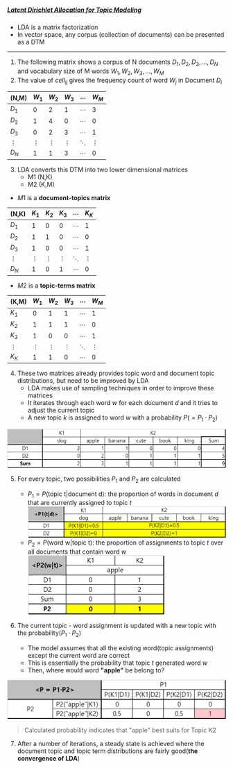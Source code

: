 ##### [Latent Dirichlet Allocation for Topic Modeling](https://www.analyticsvidhya.com/blog/2016/08/beginners-guide-to-topic-modeling-in-python/)
* LDA is a matrix factorization
* In vector space, any corpus (collection of documents) can be presented as a DTM
***
1. The following matrix shows a corpus of N documents $D_1, D_2, D_3, \ldots , D_N$ and vocabulary size of M words $W_1, W_2, W_3, \ldots , W_M$
2. The value of $cell_{ij}$ gives the frequency count of word $W_j$ in Document $D_i$
    
|(N,M)|$W_1$|$W_2$|$W_3$|$\cdots$|$W_M$|
|-|-|-|-|-|-|
|$D_1$|0|2|1|$\cdots$|3|
|$D_2$|1|4|0|$\cdots$|0|
|$D_3$|0|2|3|$\cdots$|1|
|$\vdots$|$\vdots$|$\vdots$|$\vdots$|$\ddots$|$\vdots$
|$D_N$|1|1|3|$\cdots$|0|

3. LDA converts this DTM into two lower dimensional matrices
    * $\text{M1 (N,K)}$
    * $\text{M2 (K,M)}$

* $M1$ is a **document-topics matrix** 
    
|(N,K)|$K_1$|$K_2$|$K_3$|$\cdots$|$K_K$|
|-|-|-|-|-|-|
|$D_1$|1|0|0|$\cdots$|1|
|$D_2$|1|1|0|$\cdots$|0|
|$D_3$|1|0|0|$\cdots$|1|
|$\vdots$|$\vdots$|$\vdots$|$\vdots$|$\ddots$|$\vdots$
|$D_N$|1|0|1|$\cdots$|0|
    
* $M2$ is a **topic-terms matrix**

|(K,M)|$W_1$|$W_2$|$W_3$|$\cdots$|$W_M$|
|-|-|-|-|-|-|
|$K_1$|0|1|1|$\cdots$|1|
|$K_2$|1|1|1|$\cdots$|0|
|$K_3$|1|0|0|$\cdots$|1|
|$\vdots$|$\vdots$|$\vdots$|$\vdots$|$\ddots$|$\vdots$
|$K_K$|1|1|0|$\cdots$|0|

4. These two matrices already provides topic word and document topic distributions, but need to be improved by LDA
    * LDA makes use of sampling techniques in order to improve these matrices
    * It iterates through each word $w$ for each document $d$ and it tries to adjust the current topic
    * A new topic $k$ is assigned to word $w$ with a probability $P(=P_1{\cdot}P_2)$
    
![Topic Assignment by Document](../img/topic_modeling_table1.png)

5. For every topic, two possibilities $P_1$ and $P_2$ are calculated
    * $P_1=P(\text{topic t}|\text{document d})$: the proportion of words in document $d$ that are currently assigned to topic $t$
    ![P1](../img/topic_modeling_table2.png)
    * $P_2=P(\text{word w}|\text{topic t})$: the proportion of assignments to topic $t$ over all documents that contain word $w$
    ![P3](../img/topic_modeling_table3.png)


6. The current topic - word assignment is updated with a new topic with the probability($P_1{\cdot}P_2)$
    * The model assumes that all the existing word(topic assignments) except the current word are correct
    * This is essentially the probability that topic $t$ generated word $w$
    * Then, where would word **"apple"** be belong to?
    
![P4](../img/topic_modeling_table4.png)
> Calculated probability indicates that "apple" best suits for Topic K2

7. After a number of iterations, a steady state is achieved where the document topic and topic term distributions are fairly good(**the convergence of LDA**)